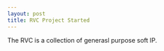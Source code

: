 ```yaml
---
layout: post
title: RVC Project Started
---
```


The RVC is a collection of generasl purpose soft IP.




